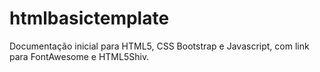 # htmlbasictemplate
Documentação inicial para HTML5, CSS Bootstrap e Javascript, com link para FontAwesome e HTML5Shiv.
